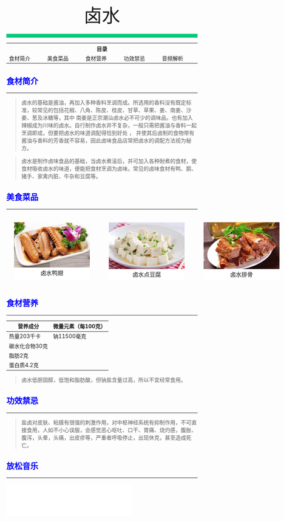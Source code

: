 <div align="center">
    <font face="黑体" size="8">卤水</font>
</div></br>
<div style="background-color: #00CA79;height: 10px"></div>

<table style="border:none;">
    <tr>
        <th colspan="5"style="border:none;width: 850px">
            目录
        </th>
    </tr>
    <tr style="width: 500px; border:none;">
        <td style="border:none">
        食材简介
        </td>
        <td style="border:none">
        美食菜品
        </td>
        <td style="border:none">
        食材营养
        </td>
        <td style="border:none">
        功效禁忌
        </td>
        <td style="border:none">
        音频解析
        </td>
    </tr>
</table>

## <font color="blue">食材简介</font>

---

>卤水的基础是酱油，再加入多种香料烹调而成。所选用的香料没有既定标准，较常见的包括花椒、八角、陈皮、桂皮、甘草、草果、姜、南姜、沙姜、葱及冰糖等，其中
南姜是正宗潮汕卤水必不可少的调味品。也有加入辣椒成为川味的卤水。自行制作卤水并不复杂，一般只需把酱油与香料一起烹调即成，但要把卤水的味道调配得恰到好处 ，
并使其后卤制的食物带有酱油与香料的芳香就不容易，因此卤味食品店常把卤水的调配方法视为秘方。

>卤水是制作卤味食品的基础，当卤水煮滚后，并可加入各种耐煮的食材，使食材吸收卤水的味道，便能把食材烹调为卤味。常见的卤味食材有鸭、鹅、猪手、家禽内脏、牛杂和豆腐等。

## <font color="blue">美食菜品</font>

---

<div style="background: aquamarine;position: absolute;">
    <div style="background-color: white;width: 200px;height: 150px;margin: 20px;position: absolute;">
        <img src="../../../img/materials-dishes/卤水/卤水鸭翅.jpg";width="100%";height="80%">
        <div style="font-size:15px;text-align: center;font-family: 'Bookman Old Style'">卤水鸭翅</div>
    </div>
    <div style="background: white;width: 200px;height: 150px;margin:20px;position: absolute;left: 250px;">
         <img src="../../../img/materials-dishes/卤水/卤水点豆腐.jpg";width="100%";height="70%">
        <div style="font-size:15px;text-align: center;font-family: 'Bookman Old Style'">卤水点豆腐</div>
    </div>
    <div style="background-color: white;width: 200px;height: 150px;margin: 20px;position: absolute;left: 500px;">
        <img src="../../../img/materials-dishes/卤水/卤水排骨.jpg";width="100%";height="80%">
        <div style="font-size:15px;text-align: center;font-family: 'Bookman Old Style'">卤水排骨</div>
    </div>
    <div style="background: white;width: 200px;height: 150px;margin:20px;position: absolute;left: 750px;">
         <img src="../../../img/materials-dishes/卤水/卤水豆腐蛋.jpg";width="100%";height="70%">
        <div style="font-size:15px;text-align: center;font-family: 'Bookman Old Style'">卤水豆腐蛋</div>
    </div>
<div style="background: white;width: 200px;height: 150px;margin:20px;position: absolute;left: 1000px;">
         <img src="../../../img/materials-dishes/卤水/卤水鸡爪面.jpg";width="100%";height="70%">
        <div style="font-size:15px;text-align: center;font-family: 'Bookman Old Style'">卤水鸡爪面</div>
    </div>
</div>

<br>
<br>
<br>
<br>
<br>
<br>
<br>
<br>
<br>
<br>
<br>

## <font color="blue">食材营养</font>

---

| 营养成分     | 微量元素（每100克） |
|----------|-------------|
| 热量203千卡  | 钠11500毫克    |
| 碳水化合物30克 ||
| 脂肪2克     ||
| 蛋白质4.2克  ||

>卤水低胆固醇，低饱和脂肪酸，但钠盐含量过高，所以不宜经常食用。

## <font color="blue">功效禁忌</font>

---

>盐卤对皮肤、粘膜有很强的刺激作用，对中枢神经系统有抑制作用，不可直接食用，人如不小心误服，会感觉恶心呕吐、口干、胃痛、烧灼感，腹胀、腹泻，头晕，头痛，出皮疹等，严重者呼吸停止，出现休克，甚至造成死亡。

## <font color="blue">放松音乐</font>

---

<iframe frameborder="no" border="0" marginwidth="0" marginheight="0" width=330 height=86 src="//music.163.com/outchain/player?type=2&id=1893321422&auto=1&height=66"></iframe>




<br>
<br>
<br>
<br>
<br>